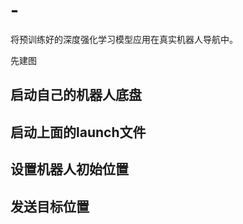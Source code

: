 # -
将预训练好的深度强化学习模型应用在真实机器人导航中。



先建图

<launch>
  <!-- 设置地图的配置文件 -->
  <arg name="map" default="map.yaml" />
  <!-- 运行地图服务器，并且加载设置的地图-->
  <node name="map_server" pkg="map_server" type="map_server" args="$(find nav)/map/$(arg map)"/>
  <!-- 启动AMCL节点 -->
  <include file="$(find nav)/launch/amcl.launch" />
  <!-- rviz -->
  <arg name="open_rviz" default="true"/>
  <group if="$(arg open_rviz)"> 
    <node pkg="rviz" type="rviz" name="rviz" required="true"
          args="-d $(find nav)/rviz/turtlebot3_navigation.rviz"/>
  </group>
  <!--turtlebot3-->
  <arg name="model" default="$(env TURTLEBOT3_MODEL)" doc="model type [burger, waffle, waffle_pi]"/>
  <include file="$(find turtlebot3_bringup)/launch/turtlebot3_remote.launch">
  <arg name="model" value="$(arg model)" />
  </include>
   
</launch>


## 启动自己的机器人底盘


## 启动上面的launch文件

## 设置机器人初始位置

## 发送目标位置
